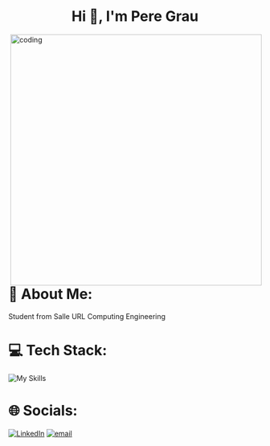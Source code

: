 <h1 align="center">Hi 👋, I'm Pere Grau</h1>
<img align="right" alt="coding" width="500px" src="https://media2.giphy.com/media/v1.Y2lkPTc5MGI3NjExN2IxYjczNjMxZTE4YTlmMjkxNGVhZGNkY2E2Zjk1NTA4MmNkMGJhNiZlcD12MV9pbnRlcm5hbF9naWZzX2dpZklkJmN0PWc/qgQUggAC3Pfv687qPC/giphy.gif">


# 🙋 About Me:
Student from Salle URL Computing Engineering


# 💻 Tech Stack:
![My Skills](https://skillicons.dev/icons?i=c,java,mysql,github,figma)


# 🌐 Socials:
[![LinkedIn](https://img.shields.io/badge/LinkedIn-%230077B5.svg?logo=linkedin&logoColor=white)](https://linkedin.com/in/pere-grau-manent) [![email](https://img.shields.io/badge/Email-D14836?logo=gmail&logoColor=white)](mailto:pere.grau05@gmail.com) 


<!-- Inspired by GPRM (https://gprm.itsvg.in) -->
